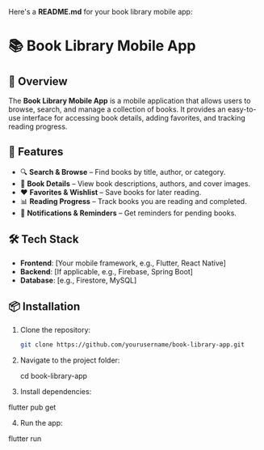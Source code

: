 Here's a **README.md** for your book library mobile app:  


# 📚 Book Library Mobile App  

## 📖 Overview  
The **Book Library Mobile App** is a mobile application that allows users to browse, search, and manage a collection of books. It provides an easy-to-use interface for accessing book details, adding favorites, and tracking reading progress.  

## 🚀 Features  
- 🔍 **Search & Browse** – Find books by title, author, or category.  
- 📖 **Book Details** – View book descriptions, authors, and cover images.  
- ❤️ **Favorites & Wishlist** – Save books for later reading.  
- 📊 **Reading Progress** – Track books you are reading and completed.  
- 🔔 **Notifications & Reminders** – Get reminders for pending books.  

## 🛠️ Tech Stack  
- **Frontend**: [Your mobile framework, e.g., Flutter, React Native]  
- **Backend**: [If applicable, e.g., Firebase, Spring Boot]  
- **Database**: [e.g., Firestore, MySQL]  

## 📦 Installation  
1. Clone the repository:  
   ```bash
   git clone https://github.com/yourusername/book-library-app.git
   ```
2. Navigate to the project folder:  

   cd book-library-app

3. Install dependencies:  

  flutter pub get

4. Run the app:  
  
flutter run


